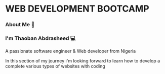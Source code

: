 # WEB DEVELOPMENT BOOTCAMP


### About Me :page_with_curl: 
### I'm Thaoban Abdrasheed :computer:
<p>A passionate software engineer & Web developer from Nigeria</p>
<p>In this section of my journey i'm looking forward to learn how to develop a complete various types of websites with coding</p>
